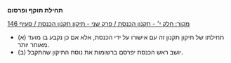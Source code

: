 **תחילת תוקף ופרסום**

[מקור: חלק י׳ - תקנון הכנסת / פרק שני - תיקון תקנון הכנסת / סעיף 146](https://he.wikisource.org/wiki/תקנון_הכנסת#סעיף_146)

 * (א) תחילתו של תיקון תקנון זה עם אישורו על ידי הכנסת, אלא אם כן נקבע בו מועד מאוחר יותר.
 * (ב) יושב ראש הכנסת יפרסם ברשומות את נוסח התיקון שהתקבל.